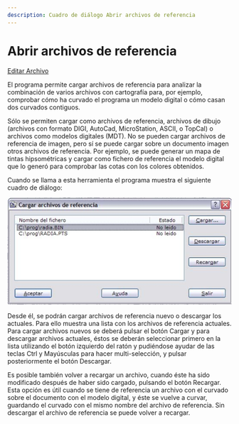 ```yaml
---
description: Cuadro de diálogo Abrir archivos de referencia
---
```


# Abrir archivos de referencia

[Editar Archivo](../fichas-de-herramientas/ficha-de-herramientas-editar/editar-archivo.md)

El programa permite cargar archivos de referencia para analizar la combinación de varios archivos con cartografía para, por ejemplo, comprobar cómo ha curvado el programa un modelo digital o cómo casan dos curvados contiguos.

Sólo se permiten cargar como archivos de referencia, archivos de dibujo (archivos con formato DIGI, AutoCad, MicroStation, ASCII, o TopCal) o archivos como modelos digitales (MDT). No se pueden cargar archivos de referencia de imagen, pero sí se puede cargar sobre un documento imagen otros archivos de referencia. Por ejemplo, se puede generar un mapa de tintas hipsométricas y cargar como fichero de referencia el modelo digital que lo generó para comprobar las cotas con los colores obtenidos.

Cuando se llama a esta herramienta el programa muestra el siguiente cuadro de diálogo:

![](../../.gitbook/assets/dialogo-referencia.jpg)

Desde él, se podrán cargar archivos de referencia nuevo o descargar los actuales. Para ello muestra una lista con los archivos de referencia actuales. Para cargar archivos nuevos se deberá pulsar el botón Cargar y para descargar archivos actuales, éstos se deberán seleccionar primero en la lista utilizando el botón izquierdo del ratón y pudiéndose ayudar de las teclas Ctrl y Mayúsculas para hacer multi-selección, y pulsar posteriormente el botón Descargar.

Es posible también volver a recargar un archivo, cuando éste ha sido modificado después de haber sido cargado, pulsando el botón Recargar. Esta opción es útil cuando se tiene de referencia un archivo con el curvado sobre el documento con el modelo digital, y éste se vuelve a curvar, guardando el curvado con el mismo nombre del archivo de referencia. Sin descargar el archivo de referencia se puede volver a recargar.
